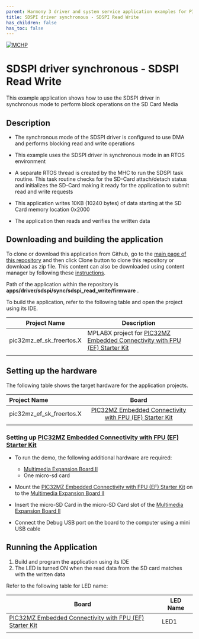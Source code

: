```yaml
---
parent: Harmony 3 driver and system service application examples for PIC32MZ EF family
title: SDSPI driver synchronous - SDSPI Read Write 
has_children: false
has_toc: false
---
```


[![MCHP](https://www.microchip.com/ResourcePackages/Microchip/assets/dist/images/logo.png)](https://www.microchip.com)

# SDSPI driver synchronous - SDSPI Read Write

This example application shows how to use the SDSPI driver in synchronous mode to perform block operations on the SD Card Media

## Description

- The synchronous mode of the SDSPI driver is configured to use DMA and performs blocking read and write operations

- This example uses the SDSPI driver in synchronous mode in an RTOS environment

- A separate RTOS thread is created by the MHC to run the SDSPI task routine. This task routine checks for the SD-Card attach/detach status and initializes the SD-Card making it ready for the application to submit read and write requests

- This application writes 10KB (10240 bytes) of data starting at the SD Card memory location 0x2000
- The application then reads and verifies the written data

## Downloading and building the application

To clone or download this application from Github, go to the [main page of this repository](https://github.com/Microchip-MPLAB-Harmony/core_apps_pic32mz_ef) and then click Clone button to clone this repository or download as zip file.
This content can also be downloaded using content manager by following these [instructions](https://github.com/Microchip-MPLAB-Harmony/contentmanager/wiki).

Path of the application within the repository is **apps/driver/sdspi/sync/sdspi_read_write/firmware** .

To build the application, refer to the following table and open the project using its IDE.

| Project Name      | Description                                    |
| ----------------- | ---------------------------------------------- |
| pic32mz_ef_sk_freertos.X | MPLABX project for [PIC32MZ Embedded Connectivity with FPU (EF) Starter Kit](https://www.microchip.com/DevelopmentTools/ProductDetails/dm320007) |
|||

## Setting up the hardware

The following table shows the target hardware for the application projects.

| Project Name| Board|
|:---------|:---------:|
| pic32mz_ef_sk_freertos.X | [PIC32MZ Embedded Connectivity with FPU (EF) Starter Kit](https://www.microchip.com/DevelopmentTools/ProductDetails/dm320007) |
|||

### Setting up [PIC32MZ Embedded Connectivity with FPU (EF) Starter Kit](https://www.microchip.com/DevelopmentTools/ProductDetails/dm320007)

- To run the demo, the following additional hardware are required:
    - [Multimedia Expansion Board II](https://www.microchip.com/Developmenttools/ProductDetails/DM320005-2)
    - One micro-sd card

- Mount the [PIC32MZ Embedded Connectivity with FPU (EF) Starter Kit](https://www.microchip.com/DevelopmentTools/ProductDetails/dm320007) on to the [Multimedia Expansion Board II](https://www.microchip.com/Developmenttools/ProductDetails/DM320005-2)

- Insert the micro-SD Card in the micro-SD Card slot of the [Multimedia Expansion Board II](https://www.microchip.com/Developmenttools/ProductDetails/DM320005-2)

- Connect the Debug USB port on the board to the computer using a mini USB cable

## Running the Application

1. Build and program the application using its IDE
2. The LED is turned ON when the read data from the SD card matches with the written data

Refer to the following table for LED name:

| Board | LED Name |
| ----- | -------- |
|  [PIC32MZ Embedded Connectivity with FPU (EF) Starter Kit](https://www.microchip.com/DevelopmentTools/ProductDetails/dm320007) | LED1 |
|||
